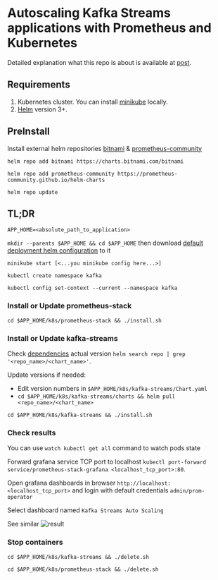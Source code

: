 # Autoscaling Kafka Streams applications with Prometheus and Kubernetes
Detailed explanation what this repo is about is available at [post](https://blog.softwaremill.com/autoscaling-kafka-streams-applications-with-kubernetes-9aed2e37d3a0).

## Requirements
1. Kubernetes cluster. You can install [minikube](https://kubernetes.io/docs/tasks/tools/install-minikube/) locally.
2. [Helm](https://helm.sh/docs/intro/install/) version 3+.

## PreInstall
Install external helm repositories [bitnami](https://charts.bitnami.com/bitnami) & [prometheus-community](https://prometheus-community.github.io/helm-charts)

``` helm repo add bitnami https://charts.bitnami.com/bitnami ```

``` helm repo add prometheus-community https://prometheus-community.github.io/helm-charts ```

``` helm repo update ```

## TL;DR

``` APP_HOME=<absolute_path_to_application> ```

``` mkdir --parents $APP_HOME && cd $APP_HOME ``` then download [default deployment helm configuration](https://github.com/DmitryAEfimov/kafka-streams-scaling/tree/main/k8s) to it

``` minikube start [<...you minikube config here...>] ```

``` kubectl create namespace kafka ```

``` kubectl config set-context --current --namespace kafka ```

### Install or Update prometheus-stack
``` cd $APP_HOME/k8s/prometheus-stack && ./install.sh ```

### Install or Update kafka-streams
Check [dependencies](https://github.com/DmitryAEfimov/kafka-streams-scaling/blob/main/k8s/kafka-streams/Chart.yaml) actual version ``` helm search repo | grep '<repo_name>/<chart_name>' ```. 

Update versions if needed:
* Edit version numbers in ``` $APP_HOME/k8s/kafka-streams/Chart.yaml ```
* ``` cd $APP_HOME/k8s/kafka-streams/charts && helm pull <repo_name>/<chart_name> ```

``` cd $APP_HOME/k8s/kafka-streams && ./install.sh ```

### Check results
You can use ``` watch kubectl get all ``` command to watch pods state

Forward grafana service TCP port to localhost ``` kubectl port-forward service/prometheus-stack-grafana <localhost_tcp_port>:80 ```.

Open grafana dashboards in browser ``` http://localhost:<localhost_tcp_port> ``` and login with default credentials ``` admin/prom-operator ```

Select dashboard named ``` Kafka Streams Auto Scaling ```

See similar ![result](k8s/result.png)

### Stop containers
``` cd $APP_HOME/k8s/kafka-streams && ./delete.sh ```

``` cd $APP_HOME/k8s/prometheus-stack && ./delete.sh ```